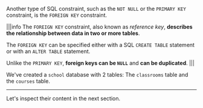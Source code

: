 Another type of SQL constraint, such as the `NOT NULL` or the `PRIMARY KEY` constraint, is the `FOREIGN KEY` constraint.

|||info
The `FOREIGN KEY` constraint, also known as _reference key_, __describes the relationship between data in two or more tables__.

The `FOREIGN KEY` can be specified either with a SQL `CREATE TABLE` statement or with an `ALTER TABLE` statement.

Unlike the `PRIMARY KEY`, __foreign keys can be `NULL`__ and __can be duplicated__. 
|||

We've created a `school` database with 2 tables: The `classrooms` table and the `courses` table.

---

Let's inspect their content in the next section.